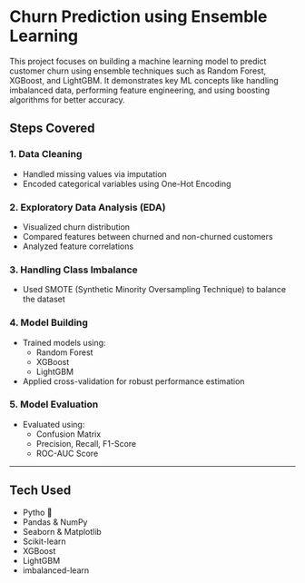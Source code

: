 #  Churn Prediction using Ensemble Learning

This project focuses on building a machine learning model to predict customer churn using ensemble techniques such as Random Forest, XGBoost, and LightGBM. It demonstrates key ML concepts like handling imbalanced data, performing feature engineering, and using boosting algorithms for better accuracy.


##  Steps Covered

### 1. **Data Cleaning**
- Handled missing values via imputation
- Encoded categorical variables using One-Hot Encoding

### 2. **Exploratory Data Analysis (EDA)**
- Visualized churn distribution
- Compared features between churned and non-churned customers
- Analyzed feature correlations

### 3. **Handling Class Imbalance**
- Used SMOTE (Synthetic Minority Oversampling Technique) to balance the dataset

### 4. **Model Building**
- Trained models using:
  - Random Forest
  - XGBoost
  - LightGBM
- Applied cross-validation for robust performance estimation

### 5. **Model Evaluation**
- Evaluated using:
  - Confusion Matrix
  - Precision, Recall, F1-Score
  - ROC-AUC Score

---

##  Tech Used
- Pytho 🐍
- Pandas & NumPy
- Seaborn & Matplotlib
- Scikit-learn
- XGBoost
- LightGBM
- imbalanced-learn
